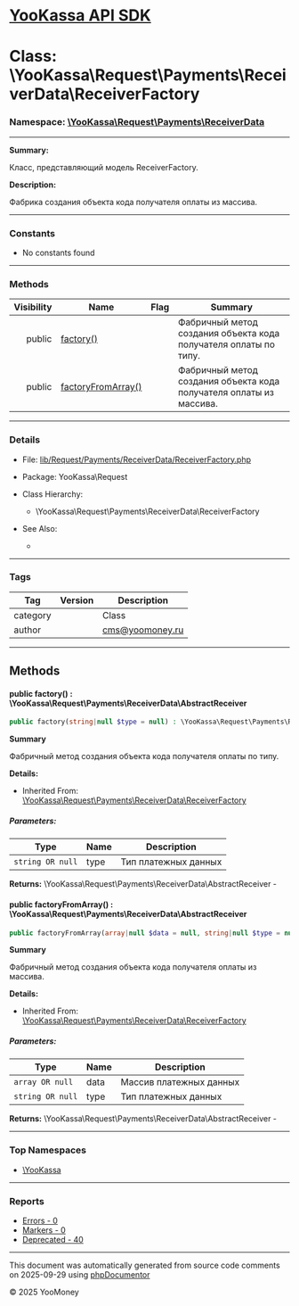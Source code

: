 # [YooKassa API SDK](../home.md)

# Class: \YooKassa\Request\Payments\ReceiverData\ReceiverFactory
### Namespace: [\YooKassa\Request\Payments\ReceiverData](../namespaces/yookassa-request-payments-receiverdata.md)
---
**Summary:**

Класс, представляющий модель ReceiverFactory.

**Description:**

Фабрика создания объекта кода получателя оплаты из массива.

---
### Constants
* No constants found

---
### Methods
| Visibility | Name | Flag | Summary |
| ----------:| ---- | ---- | ------- |
| public | [factory()](../classes/YooKassa-Request-Payments-ReceiverData-ReceiverFactory.md#method_factory) |  | Фабричный метод создания объекта кода получателя оплаты по типу. |
| public | [factoryFromArray()](../classes/YooKassa-Request-Payments-ReceiverData-ReceiverFactory.md#method_factoryFromArray) |  | Фабричный метод создания объекта кода получателя оплаты из массива. |

---
### Details
* File: [lib/Request/Payments/ReceiverData/ReceiverFactory.php](../../lib/Request/Payments/ReceiverData/ReceiverFactory.php)
* Package: YooKassa\Request
* Class Hierarchy:
  * \YooKassa\Request\Payments\ReceiverData\ReceiverFactory

* See Also:
  * [](https://yookassa.ru/developers/api)

---
### Tags
| Tag | Version | Description |
| --- | ------- | ----------- |
| category |  | Class |
| author |  | cms@yoomoney.ru |

---
## Methods
<a name="method_factory" class="anchor"></a>
#### public factory() : \YooKassa\Request\Payments\ReceiverData\AbstractReceiver

```php
public factory(string|null $type = null) : \YooKassa\Request\Payments\ReceiverData\AbstractReceiver
```

**Summary**

Фабричный метод создания объекта кода получателя оплаты по типу.

**Details:**
* Inherited From: [\YooKassa\Request\Payments\ReceiverData\ReceiverFactory](../classes/YooKassa-Request-Payments-ReceiverData-ReceiverFactory.md)

##### Parameters:
| Type | Name | Description |
| ---- | ---- | ----------- |
| <code lang="php">string OR null</code> | type  | Тип платежных данных |

**Returns:** \YooKassa\Request\Payments\ReceiverData\AbstractReceiver - 


<a name="method_factoryFromArray" class="anchor"></a>
#### public factoryFromArray() : \YooKassa\Request\Payments\ReceiverData\AbstractReceiver

```php
public factoryFromArray(array|null $data = null, string|null $type = null) : \YooKassa\Request\Payments\ReceiverData\AbstractReceiver
```

**Summary**

Фабричный метод создания объекта кода получателя оплаты из массива.

**Details:**
* Inherited From: [\YooKassa\Request\Payments\ReceiverData\ReceiverFactory](../classes/YooKassa-Request-Payments-ReceiverData-ReceiverFactory.md)

##### Parameters:
| Type | Name | Description |
| ---- | ---- | ----------- |
| <code lang="php">array OR null</code> | data  | Массив платежных данных |
| <code lang="php">string OR null</code> | type  | Тип платежных данных |

**Returns:** \YooKassa\Request\Payments\ReceiverData\AbstractReceiver - 



---

### Top Namespaces

* [\YooKassa](../namespaces/yookassa.md)

---

### Reports
* [Errors - 0](../reports/errors.md)
* [Markers - 0](../reports/markers.md)
* [Deprecated - 40](../reports/deprecated.md)

---

This document was automatically generated from source code comments on 2025-09-29 using [phpDocumentor](http://www.phpdoc.org/)

&copy; 2025 YooMoney
